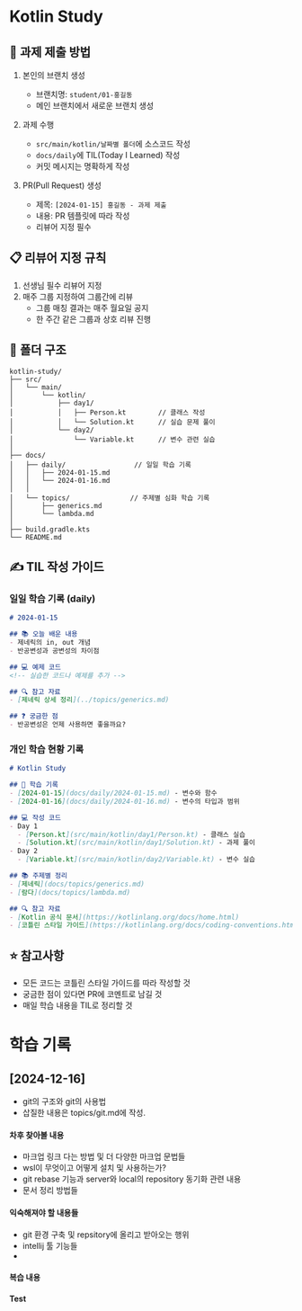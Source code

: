 # Kotlin Study

## 📝 과제 제출 방법
1. 본인의 브랜치 생성
   - 브랜치명: `student/01-홍길동`
   - 메인 브랜치에서 새로운 브랜치 생성

2. 과제 수행
   - `src/main/kotlin/날짜별 폴더`에 소스코드 작성
   - `docs/daily`에 TIL(Today I Learned) 작성
   - 커밋 메시지는 명확하게 작성

3. PR(Pull Request) 생성
   - 제목: `[2024-01-15] 홍길동 - 과제 제출`
   - 내용: PR 템플릿에 따라 작성
   - 리뷰어 지정 필수

## 📋 리뷰어 지정 규칙
1. 선생님 필수 리뷰어 지정
2. 매주 그룹 지정하여 그룹간에 리뷰
   - 그룹 매칭 결과는 매주 월요일 공지
   - 한 주간 같은 그룹과 상호 리뷰 진행

## 📁 폴더 구조
```
kotlin-study/
├── src/
│   └── main/
│       └── kotlin/
│           ├── day1/
│           │   ├── Person.kt        // 클래스 작성
│           │   └── Solution.kt      // 실습 문제 풀이
│           └── day2/
│               └── Variable.kt      // 변수 관련 실습
│
├── docs/
│   ├── daily/                 // 일일 학습 기록
│   │   ├── 2024-01-15.md
│   │   └── 2024-01-16.md
│   │
│   └── topics/               // 주제별 심화 학습 기록
│       ├── generics.md
│       └── lambda.md
│
├── build.gradle.kts
└── README.md
```

## ✍️ TIL 작성 가이드

### 일일 학습 기록 (daily)
```markdown
# 2024-01-15

## 📚 오늘 배운 내용
- 제네릭의 in, out 개념
- 반공변성과 공변성의 차이점

## 💻 예제 코드
<!-- 실습한 코드나 예제를 추가 -->

## 🔍 참고 자료
- [제네릭 상세 정리](../topics/generics.md)

## ❓ 궁금한 점
- 반공변성은 언제 사용하면 좋을까요?
```

### 개인 학습 현황 기록
```markdown
# Kotlin Study

## 📝 학습 기록
- [2024-01-15](docs/daily/2024-01-15.md) - 변수와 함수
- [2024-01-16](docs/daily/2024-01-16.md) - 변수의 타입과 범위

## 💻 작성 코드
- Day 1
  - [Person.kt](src/main/kotlin/day1/Person.kt) - 클래스 실습
  - [Solution.kt](src/main/kotlin/day1/Solution.kt) - 과제 풀이
- Day 2
  - [Variable.kt](src/main/kotlin/day2/Variable.kt) - 변수 실습

## 📚 주제별 정리
- [제네릭](docs/topics/generics.md)
- [람다](docs/topics/lambda.md)

## 🔍 참고 자료
- [Kotlin 공식 문서](https://kotlinlang.org/docs/home.html)
- [코틀린 스타일 가이드](https://kotlinlang.org/docs/coding-conventions.html)
```

## ⭐️ 참고사항
- 모든 코드는 코틀린 스타일 가이드를 따라 작성할 것
- 궁금한 점이 있다면 PR에 코멘트로 남길 것
- 매일 학습 내용을 TIL로 정리할 것

# 학습 기록 
## [2024-12-16]
- git의 구조와 git의 사용법
- 삽질한 내용은 topics/git.md에 작성.
#### 차후 찾아볼 내용 
- 마크업 링크 다는 방법 및 더 다양한 마크업 문법들
- wsl이 무엇이고 어떻게 설치 및 사용하는가?
- git rebase 기능과 server와 local의 repository 동기화 관련 내용
- 문서 정리 방법들

#### 익숙해져야 할 내용들
- git 환경 구축 및 repsitory에 올리고 받아오는 행위
- intellij 툴 기능들
- 
#### 복습 내용

#### Test


